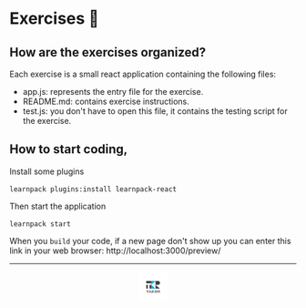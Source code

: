 # Exercises :pencil:

## How are the exercises organized?

Each exercise is a small react application containing the following files:
- app.js: represents the entry file for the exercise.
- README.md: contains exercise instructions.
- test.js: you don't have to open this file, it contains the testing script for the exercise.

## How to start coding,

Install some plugins
```shell
learnpack plugins:install learnpack-react
```

Then start the application
```shell
learnpack start
```

When you `build` your code, if a new page don't show up you can enter this link in your web browser:
http://localhost:3000/preview/

---

<div align="center">

<a href="https://github.com/juniorconseiltaker" target="_blank"><img src="../.assets/taker-icon.png" width="50"></a>

</div>